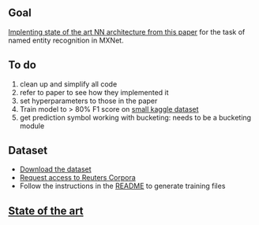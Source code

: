 ## Goal

[Implenting state of the art NN architecture from this paper](https://www.aclweb.org/anthology/Q16-1026) for the task of named entity recognition in MXNet.

## To do

1. clean up and simplify all code
2. refer to paper to see how they implemented it
3. set hyperparameters to those in the paper
4. Train model to > 80% F1 score on [small kaggle dataset](https://www.kaggle.com/abhinavwalia95/entity-annotated-corpus)
5. get prediction symbol working with bucketing: needs to be a bucketing module

## Dataset

- [Download the dataset](https://www.clips.uantwerpen.be/conll2003/ner.tgz)
- [Request access to Reuters Corpora](http://trec.nist.gov/data/reuters/reuters.html)
- Follow the instructions in the [README](https://www.clips.uantwerpen.be/conll2003/ner/000README) to generate training files

## [State of the art](https://aclweb.org/aclwiki/CONLL-2003_(State_of_the_art))
